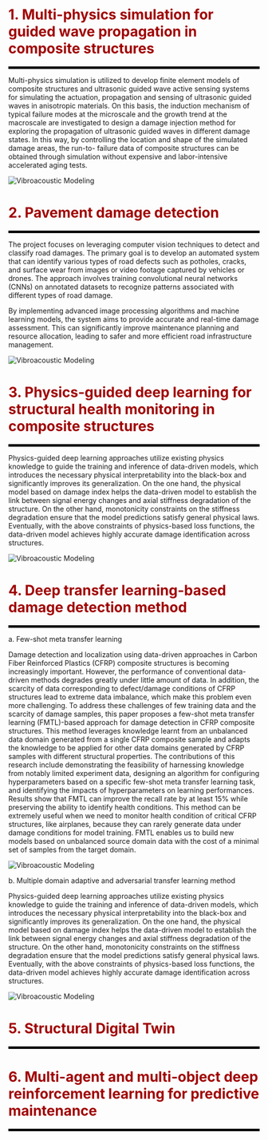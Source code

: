# <span style="color: #a00000;">1. Multi-physics simulation for guided wave propagation in composite structures</span>

<hr style="border: 2px solid #000000;" />

Multi-physics simulation is utilized to develop finite element models of composite structures and ultrasonic guided wave active sensing systems for simulating the actuation, propagation and sensing of ultrasonic guided waves in anisotropic  materials. On this basis, the induction mechanism of typical failure modes at the microscale and the growth trend at the macroscale are investigated to design a damage injection method for exploring the propagation of ultrasonic guided waves in different damage states. In this way, by controlling the location and shape of the simulated damage areas, the run-to- failure data of composite structures can be obtained through simulation without expensive and labor-intensive accelerated aging tests.

![Vibroacoustic Modeling](../images/r-1.png)

# <span style="color: #a00000;">2. Pavement damage detection</span>

<hr style="border: 2px solid #000000;" />

The project focuses on leveraging computer vision techniques to detect and classify road damages. The primary goal is to develop an automated system that can identify various types of road defects such as potholes, cracks, and surface wear from images or video footage captured by vehicles or drones. The approach involves training convolutional neural networks (CNNs) on annotated datasets to recognize patterns associated with different types of road damage.

By implementing advanced image processing algorithms and machine learning models, the system aims to provide accurate and real-time damage assessment. This can significantly improve maintenance planning and resource allocation, leading to safer and more efficient road infrastructure management.

![Vibroacoustic Modeling](../images/R1.png)


# <span style="color: #a00000;">3. Physics-guided deep learning for structural health monitoring in composite structures</span>

<hr style="border: 2px solid #000000;" />

Physics-guided deep learning approaches utilize existing physics knowledge to guide the training and inference of data-driven models, which introduces the necessary physical interpretability into the black-box and significantly improves its generalization. On the one hand, the physical model based on damage index helps the data-driven model to establish the link between signal energy changes and axial stiffness degradation of the structure. On the other hand, monotonicity constraints on the stiffness degradation ensure that the model predictions satisfy general physical laws. Eventually, with the above constraints of physics-based loss functions, the data-driven model achieves highly accurate damage identification across structures.

![Vibroacoustic Modeling](../images/r-2.png)

# <span style="color: #a00000;">4. Deep transfer learning-based damage detection method</span>

<hr style="border: 2px solid #000000;" />

a. Few-shot meta transfer learning

Damage detection and localization using data-driven approaches in Carbon Fiber Reinforced Plastics (CFRP) composite structures is becoming increasingly important. However, the performance of conventional data-driven methods degrades greatly under little amount of data. In addition, the scarcity of data corresponding to defect/damage conditions of CFRP structures lead to extreme data imbalance, which make this problem even more challenging. To address these challenges of few training data and the scarcity of damage samples, this paper proposes a few-shot meta transfer learning (FMTL)-based approach for damage detection in CFRP composite structures. This method leverages knowledge learnt from an unbalanced data domain generated from a single CFRP composite sample and adapts the knowledge to be applied for other data domains generated by CFRP samples with different structural properties. The contributions of this research include demonstrating the feasibility of harnessing knowledge from notably limited experiment data, designing an algorithm for configuring hyperparameters based on a specific few-shot meta transfer learning task, and identifying the impacts of hyperparameters on learning performances. Results show that FMTL can improve the recall rate by at least 15% while preserving the ability to identify health conditions. This method can be extremely useful when we need to monitor health condition of critical CFRP structures, like airplanes, because they can rarely generate data under damage conditions for model training. FMTL enables us to build new models based on unbalanced source domain data with the cost of a minimal set of samples from the target domain. 

![Vibroacoustic Modeling](../images/cy-a.png)

b. Multiple domain adaptive and adversarial transfer learning method

Physics-guided deep learning approaches utilize existing physics knowledge to guide the training and inference of data-driven models, which introduces the necessary physical interpretability into the black-box and significantly improves its generalization. On the one hand, the physical model based on damage index helps the data-driven model to establish the link between signal energy changes and axial stiffness degradation of the structure. On the other hand, monotonicity constraints on the stiffness degradation ensure that the model predictions satisfy general physical laws. Eventually, with the above constraints of physics-based loss functions, the data-driven model achieves highly accurate damage identification across structures.

![Vibroacoustic Modeling](../images/r-3.png)

# <span style="color: #a00000;">5. Structural Digital Twin</span>

<hr style="border: 2px solid #000000;" />

# <span style="color: #a00000;">6. Multi-agent and multi-object deep reinforcement learning for predictive maintenance</span>

<hr style="border: 2px solid #000000;" />
